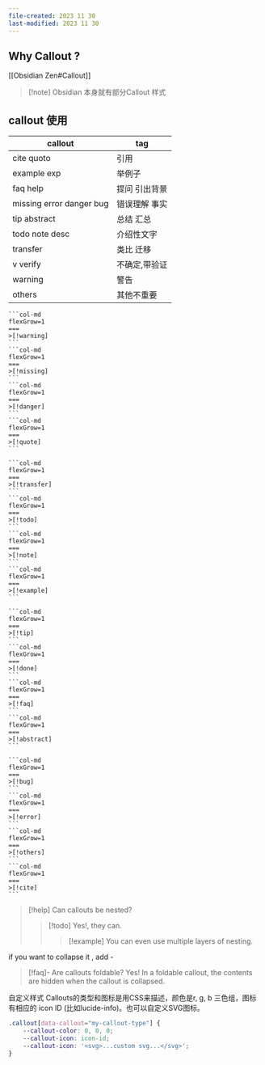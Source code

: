 ```yaml
---
file-created: 2023 11 30
last-modified: 2023 11 30
---
```



## Why Callout ?

[[Obsidian Zen#Callout]]


>[!note] Obsidian 本身就有部分Callout 样式

## callout 使用 

| callout | tag |
| ---- | ---- |
| cite quoto | 引用 |
| example exp | 举例子 |
| faq help | 提问 引出背景 |
| missing error danger bug | 错误理解 事实 |
| tip abstract | 总结 汇总 |
| todo note desc | 介绍性文字 |
| transfer | 类比 迁移 |
| v verify | 不确定,带验证 |
| warning | 警告 |
| others | 其他不重要 |

````col
```col-md
flexGrow=1
===
>[!warning]
```
```col-md
flexGrow=1
===
>[!missing]
```
```col-md
flexGrow=1
===
>[!danger]
```
```col-md
flexGrow=1
===
>[!quote]
```
````

````col
```col-md
flexGrow=1
===
>[!transfer]
```
```col-md
flexGrow=1
===
>[!todo]
```
```col-md
flexGrow=1
===
>[!note]
```
```col-md
flexGrow=1
===
>[!example]
```
````

````col
```col-md
flexGrow=1
===
>[!tip]
```
```col-md
flexGrow=1
===
>[!done]
```
```col-md
flexGrow=1
===
>[!faq]
```
```col-md
flexGrow=1
===
>[!abstract]
```
````

````col
```col-md
flexGrow=1
===
>[!bug]
```
```col-md
flexGrow=1
===
>[!error]
```
```col-md
flexGrow=1
===
>[!others]
```
```col-md
flexGrow=1
===
>[!cite]
```
````


> [!help] Can callouts be nested?
> > [!todo] Yes!, they can.
> > > [!example]  You can even use multiple layers of nesting.

if you want to collapse it , add - 

> [!faq]- Are callouts foldable?
> Yes! In a foldable callout, the contents are hidden when the callout is collapsed.

自定义样式
Callouts的类型和图标是用CSS来描述，颜色是r, g, b 三色组，图标有相应的 icon ID (比如lucide-info)。也可以自定义SVG图标。

```css
.callout[data-callout="my-callout-type"] {
    --callout-color: 0, 0, 0;
    --callout-icon: icon-id;
    --callout-icon: '<svg>...custom svg...</svg>';
}
```




